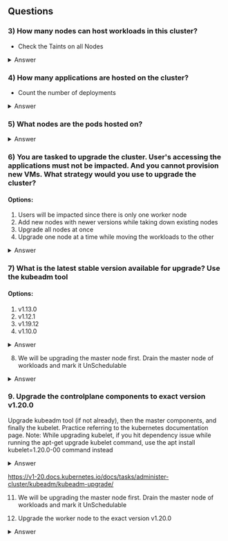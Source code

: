 ## Questions


### 3) How many nodes can host workloads in this cluster?
- Check the Taints on all Nodes

<details>
  <summary markdown="span">Answer</summary>

    root@controlplane:~# k describe nodes -A | grep Taints
    Taints:             <none>
    Taints:             <none>

    --> 2 Nodes
</details>


### 4) How many applications are hosted on the cluster?
- Count the number of deployments
<details>
  <summary markdown="span">Answer</summary>

    root@controlplane:~# k get deploy -A
    NAMESPACE     NAME      READY   UP-TO-DATE   AVAILABLE   AGE
    default       blue      5/5     5            5           17m
    kube-system   coredns   2/2     2            2           42m

    --> 1 (coredns doesn't count)
</details>

### 5) What nodes are the pods hosted on?
<details>
  <summary markdown="span">Answer</summary>

    root@controlplane:~# k describe po -l app=blue | grep Node:
    Node:         controlplane/10.27.212.3
    Node:         node01/10.27.212.6
    Node:         controlplane/10.27.212.3
    Node:         node01/10.27.212.6
    Node:         node01/10.27.212.6

    root@controlplane:~# k get pods -o custom-columns=POD:.metadata.name,NODE:.spec.nodeName
    POD                     NODE
    blue-746c87566d-62s9b   controlplane
    blue-746c87566d-f2hml   node01
    blue-746c87566d-fpbsm   controlplane
    blue-746c87566d-m2wbl   node01
    blue-746c87566d-tjsrd   node01
    simple-webapp-1         node01

    --> node01, controlplane
</details>


### 6) You are tasked to upgrade the cluster. User's accessing the applications must not be impacted. And you cannot provision new VMs. What strategy would you use to upgrade the cluster?

#### Options:
1) Users will be impacted since there is only one worker node
2) Add new nodes with newer versions while taking down existing nodes
3) Upgrade all nodes at once
4) Upgrade one node at a time while moving the workloads to the other


<details>
  <summary markdown="span">Answer</summary>

    --> 4 
</details>

### 7) What is the latest stable version available for upgrade? Use the kubeadm tool

#### Options:
1) v1.13.0
2) v1.12.1
3) v1.19.12
4) v1.10.0

<details>
  <summary markdown="span">Answer</summary>

    root@controlplane:~# kubeadm upgrade plan
    [upgrade/config] Making sure the configuration is correct:
    [upgrade/config] Reading configuration from the cluster...
    [upgrade/config] FYI: You can look at this config file with 'kubectl -n kube-system get cm kubeadm-config -oyaml'
    [preflight] Running pre-flight checks.
    [upgrade] Running cluster health checks
    [upgrade] Fetching available versions to upgrade to
    [upgrade/versions] Cluster version: v1.19.0
    [upgrade/versions] kubeadm version: v1.19.0
    I0711 20:15:43.875618   35378 version.go:252] remote version is much newer: v1.21.2; falling back to: stable-1.19
    [upgrade/versions] Latest stable version: v1.19.12
    [upgrade/versions] Latest stable version: v1.19.12
    [upgrade/versions] Latest version in the v1.19 series: v1.19.12
    [upgrade/versions] Latest version in the v1.19 series: v1.19.12

    Components that must be upgraded manually after you have upgraded the control plane with 'kubeadm upgrade apply':
    COMPONENT   CURRENT       AVAILABLE
    kubelet     2 x v1.19.0   v1.19.12
    
    Upgrade to the latest version in the v1.19 series:
    
    COMPONENT                 CURRENT   AVAILABLE
    kube-apiserver            v1.19.0   v1.19.12
    kube-controller-manager   v1.19.0   v1.19.12
    kube-scheduler            v1.19.0   v1.19.12
    kube-proxy                v1.19.0   v1.19.12
    CoreDNS                   1.7.0     1.7.0
    etcd                      3.4.9-1   3.4.9-1
    
    You can now apply the upgrade by executing the following command:
    
            kubeadm upgrade apply v1.19.12
    
    Note: Before you can perform this upgrade, you have to update kubeadm to v1.19.12.
    
    _____________________________________________________________________
    
    
    The table below shows the current state of component configs as understood by this version of kubeadm.
    Configs that have a "yes" mark in the "MANUAL UPGRADE REQUIRED" column require manual config upgrade or
    resetting to kubeadm defaults before a successful upgrade can be performed. The version to manually
    upgrade to is denoted in the "PREFERRED VERSION" column.
    
    API GROUP                 CURRENT VERSION   PREFERRED VERSION   MANUAL UPGRADE REQUIRED
    kubeproxy.config.k8s.io   v1alpha1          v1alpha1            no
    kubelet.config.k8s.io     v1beta1           v1beta1             no
    _____________________________________________________________________
    
    
    -->  3) v1.19.12
</details>



8) We will be upgrading the master node first. Drain the master node of workloads and mark it UnSchedulable


<details>
  <summary markdown="span">Answer</summary>
        
    ### 1) CHECK SCHEDULABILITY
    root@controlplane:~# k describe node/controlplane | grep -i Unschedulable:
    Unschedulable:      false

    ### 2) NOTE | EVEN SYSTEM DAEMONSETS AFFECT IT
    root@controlplane:~# k drain node/controlplane
    node/controlplane cordoned
    error: unable to drain node "controlplane", aborting command...
    
    There are pending nodes to be drained:
    controlplane
    error: cannot delete DaemonSet-managed Pods (use --ignore-daemonsets to ignore): kube-system/kube-flannel-ds-8rflm, kube-system/kube-proxy-tpcrr
        
    ### 3) DRAIN NODE
    root@controlplane:~# k drain node/controlplane --ignore-daemonsets
    node/controlplane cordoned
    WARNING: ignoring DaemonSet-managed Pods: kube-system/kube-flannel-ds-8rflm, kube-system/kube-proxy-tpcrr
    evicting pod default/blue-746c87566d-fpbsm
    evicting pod default/blue-746c87566d-62s9b
    evicting pod kube-system/coredns-f9fd979d6-tpp7d
    evicting pod kube-system/coredns-f9fd979d6-zc9fq
    pod/blue-746c87566d-62s9b evicted
    pod/blue-746c87566d-fpbsm evicted
    pod/coredns-f9fd979d6-tpp7d evicted
    pod/coredns-f9fd979d6-zc9fq evicted
    node/controlplane evicted

    ### 4) CHECK SCHEDULABILITY
    root@controlplane:~# k describe node/controlplane | grep -i Unschedulable:
    Taints:             node.kubernetes.io/unschedulable:NoSchedule
    Unschedulable:      true

    
</details>


### 9. Upgrade the controlplane components to exact version v1.20.0
Upgrade kubeadm tool (if not already), then the master components, and finally the kubelet. Practice referring to the kubernetes documentation page. Note: While upgrading kubelet, if you hit dependency issue while running the apt-get upgrade kubelet command, use the apt install kubelet=1.20.0-00 command instead

<details>
  <summary markdown="span">Answer</summary>
    
    ### NOTE: kubeadm CANNOT be << controlplane target versions
    root@controlplane:~# kubeadm upgrade apply v1.19.12
    [upgrade/config] Making sure the configuration is correct:
    [upgrade/config] Reading configuration from the cluster...
    [upgrade/config] FYI: You can look at this config file with 'kubectl -n kube-system get cm kubeadm-config -oyaml'
    [preflight] Running pre-flight checks.
    [upgrade] Running cluster health checks
    [upgrade/version] You have chosen to change the cluster version to "v1.19.12"
    [upgrade/versions] Cluster version: v1.19.0
    [upgrade/versions] kubeadm version: v1.19.0
    [upgrade/version] FATAL: the --version argument is invalid due to these errors:

        - Specified version to upgrade to "v1.19.12" is higher than the kubeadm version "v1.19.0". Upgrade kubeadm first using the tool you used to install kubeadm

    ### 0) UPDATE | PACKAGE LIST
    root@controlplane:~# apt update    
    Get:2 http://security.ubuntu.com/ubuntu bionic-security InRelease [88.7 kB]                                                 
    Get:3 https://download.docker.com/linux/ubuntu bionic InRelease [64.4 kB]                                                   
    Get:4 http://archive.ubuntu.com/ubuntu bionic InRelease [242 kB]
    ... 

    ### 1) CHECK LATEST | KUBEADM
    root@controlplane:~# apt list kubeadm -a
    root@controlplane:~# apt list -a kubeadm
    Listing... Done
    kubeadm/kubernetes-xenial 1.21.2-00 amd64 [upgradable from: 1.19.0-00]
    kubeadm/kubernetes-xenial 1.21.1-00 amd64
    kubeadm/kubernetes-xenial 1.21.0-00 amd64
    kubeadm/kubernetes-xenial 1.20.8-00 amd64
    kubeadm/kubernetes-xenial 1.20.7-00 amd64
    kubeadm/kubernetes-xenial 1.20.6-00 amd64
    ....

    ### 2) INSTALL LATEST | KUBEADM
    root@controlplane:~# apt-get install -y --allow-change-held-packages kubeadm=1.20.8-00
    Reading package lists... Done
    Building dependency tree       
    Reading state information... Done
    The following held packages will be changed:
    kubeadm
    The following packages will be upgraded:
    kubeadm
    1 upgraded, 0 newly installed, 0 to remove and 64 not upgraded.
    Need to get 7706 kB of archives.
    After this operation, 111 kB of additional disk space will be used.
    Get:1 https://packages.cloud.google.com/apt kubernetes-xenial/main amd64 kubeadm amd64 1.20.8-00 [7706 kB]
    Fetched 7706 kB in 1s (5509 kB/s)  
    debconf: delaying package configuration, since apt-utils is not installed
    (Reading database ... 15143 files and directories currently installed.)
    Preparing to unpack .../kubeadm_1.20.8-00_amd64.deb ...
    Unpacking kubeadm (1.20.8-00) over (1.19.0-00) ...
    Setting up kubeadm (1.20.8-00) ...

    ### 3) DRAIN | MASTER
    controlplane:~# k drain controlplane --ignore-daemonsets
    node/controlplane already cordoned
    WARNING: ignoring DaemonSet-managed Pods: kube-system/kube-flannel-ds-l9cxq, kube-system/kube-proxy-2fz99
    evicting pod default/blue-746c87566d-nlc7m
    evicting pod kube-system/coredns-f9fd979d6-mffhn
    evicting pod default/blue-746c87566d-lk6h9
    evicting pod kube-system/coredns-f9fd979d6-rfr7x
    pod/blue-746c87566d-nlc7m evicted
    pod/blue-746c87566d-lk6h9 evicted
    pod/coredns-f9fd979d6-rfr7x evicted
    pod/coredns-f9fd979d6-mffhn evicted
    node/controlplane evicted

    ### 4) UPGRADE PLAN | KUBEADM
    kubeadm upgrade plan
    ...

    ### 5) UPGRADE APPLY | KUBEADM
    root@controlplane:~# kubeadm upgrade apply v1.20.8
    [upgrade/config] Making sure the configuration is correct:
    [upgrade/config] Reading configuration from the cluster...
    [upgrade/config] FYI: You can look at this config file with 'kubectl -n kube-system get cm kubeadm-config -o yaml'
    [preflight] Running pre-flight checks.
    [upgrade] Running cluster health checks
    [upgrade/version] You have chosen to change the cluster version to "v1.20.8"
    [upgrade/versions] Cluster version: v1.19.12
    [upgrade/versions] kubeadm version: v1.20.8
    [upgrade/confirm] Are you sure you want to proceed with the upgrade? [y/N]: y
    [upgrade/prepull] Pulling images required for setting up a Kubernetes cluster
    [upgrade/prepull] This might take a minute or two, depending on the speed of your internet connection
    [upgrade/prepull] You can also perform this action in beforehand using 'kubeadm config images pull'
    [upgrade/apply] Upgrading your Static Pod-hosted control plane to version "v1.20.8"...
    Static pod: kube-apiserver-controlplane hash: 6bd8029271f160a3fd0b36f610a467b3
    Static pod: kube-controller-manager-controlplane hash: a72e9b624088d0ef465fbe17425c27f5
    Static pod: kube-scheduler-controlplane hash: 85134a6c973cfd9426443269d0340d98
    [upgrade/etcd] Upgrading to TLS for etcd
    Static pod: etcd-controlplane hash: f8e828ac86a2c125ee97b3f1caefc38f
    [upgrade/staticpods] Preparing for "etcd" upgrade
    [upgrade/staticpods] Renewing etcd-server certificate
    [upgrade/staticpods] Renewing etcd-peer certificate
    [upgrade/staticpods] Renewing etcd-healthcheck-client certificate
    [upgrade/staticpods] Moved new manifest to "/etc/kubernetes/manifests/etcd.yaml" and backed up old manifest to "/etc/kubernetes/tmp/kubeadm-backup-manifests-2021-07-12-21-40-37/etcd.yaml"
    [upgrade/staticpods] Waiting for the kubelet to restart the component
    [upgrade/staticpods] This might take a minute or longer depending on the component/version gap (timeout 5m0s)
    Static pod: etcd-controlplane hash: f8e828ac86a2c125ee97b3f1caefc38f
    Static pod: etcd-controlplane hash: 73121b7256f3170e88ab01127e4c35bb
    [apiclient] Found 1 Pods for label selector component=etcd
    [upgrade/staticpods] Component "etcd" upgraded successfully!
    [upgrade/etcd] Waiting for etcd to become available
    [upgrade/staticpods] Writing new Static Pod manifests to "/etc/kubernetes/tmp/kubeadm-upgraded-manifests412723165"
    [upgrade/staticpods] Preparing for "kube-apiserver" upgrade
    [upgrade/staticpods] Renewing apiserver certificate
    [upgrade/staticpods] Renewing apiserver-kubelet-client certificate
    [upgrade/staticpods] Renewing front-proxy-client certificate
    [upgrade/staticpods] Renewing apiserver-etcd-client certificate
    [upgrade/staticpods] Moved new manifest to "/etc/kubernetes/manifests/kube-apiserver.yaml" and backed up old manifest to "/etc/kubernetes/tmp/kubeadm-backup-manifests-2021-07-12-21-40-37/kube-apiserver.yaml"
    [upgrade/staticpods] Waiting for the kubelet to restart the component
    [upgrade/staticpods] This might take a minute or longer depending on the component/version gap (timeout 5m0s)
    Static pod: kube-apiserver-controlplane hash: 6bd8029271f160a3fd0b36f610a467b3
    Static pod: kube-apiserver-controlplane hash: 6bd8029271f160a3fd0b36f610a467b3
    Static pod: kube-apiserver-controlplane hash: 6bd8029271f160a3fd0b36f610a467b3
    Static pod: kube-apiserver-controlplane hash: 6bd8029271f160a3fd0b36f610a467b3
    Static pod: kube-apiserver-controlplane hash: 6bd8029271f160a3fd0b36f610a467b3
    Static pod: kube-apiserver-controlplane hash: 6bd8029271f160a3fd0b36f610a467b3
    Static pod: kube-apiserver-controlplane hash: 6bd8029271f160a3fd0b36f610a467b3
    Static pod: kube-apiserver-controlplane hash: 6bd8029271f160a3fd0b36f610a467b3
    Static pod: kube-apiserver-controlplane hash: 6bd8029271f160a3fd0b36f610a467b3
    Static pod: kube-apiserver-controlplane hash: 6bd8029271f160a3fd0b36f610a467b3
    Static pod: kube-apiserver-controlplane hash: 6bd8029271f160a3fd0b36f610a467b3
    Static pod: kube-apiserver-controlplane hash: 6bd8029271f160a3fd0b36f610a467b3
    Static pod: kube-apiserver-controlplane hash: 6bd8029271f160a3fd0b36f610a467b3
    Static pod: kube-apiserver-controlplane hash: 6bd8029271f160a3fd0b36f610a467b3
    Static pod: kube-apiserver-controlplane hash: 6bd8029271f160a3fd0b36f610a467b3
    Static pod: kube-apiserver-controlplane hash: 6bd8029271f160a3fd0b36f610a467b3
    Static pod: kube-apiserver-controlplane hash: 6bd8029271f160a3fd0b36f610a467b3
    Static pod: kube-apiserver-controlplane hash: 6bd8029271f160a3fd0b36f610a467b3
    Static pod: kube-apiserver-controlplane hash: 6bd8029271f160a3fd0b36f610a467b3
    Static pod: kube-apiserver-controlplane hash: 6bd8029271f160a3fd0b36f610a467b3
    Static pod: kube-apiserver-controlplane hash: 6bd8029271f160a3fd0b36f610a467b3
    Static pod: kube-apiserver-controlplane hash: 6bd8029271f160a3fd0b36f610a467b3
    Static pod: kube-apiserver-controlplane hash: 6bd8029271f160a3fd0b36f610a467b3
    Static pod: kube-apiserver-controlplane hash: 6bd8029271f160a3fd0b36f610a467b3
    Static pod: kube-apiserver-controlplane hash: 6bd8029271f160a3fd0b36f610a467b3
    Static pod: kube-apiserver-controlplane hash: 6bd8029271f160a3fd0b36f610a467b3
    Static pod: kube-apiserver-controlplane hash: 6bd8029271f160a3fd0b36f610a467b3
    Static pod: kube-apiserver-controlplane hash: 6bd8029271f160a3fd0b36f610a467b3
    Static pod: kube-apiserver-controlplane hash: 6bd8029271f160a3fd0b36f610a467b3
    Static pod: kube-apiserver-controlplane hash: 6bd8029271f160a3fd0b36f610a467b3
    Static pod: kube-apiserver-controlplane hash: 6bd8029271f160a3fd0b36f610a467b3
    Static pod: kube-apiserver-controlplane hash: 6bd8029271f160a3fd0b36f610a467b3
    Static pod: kube-apiserver-controlplane hash: 6bd8029271f160a3fd0b36f610a467b3
    Static pod: kube-apiserver-controlplane hash: 6bd8029271f160a3fd0b36f610a467b3
    Static pod: kube-apiserver-controlplane hash: 6bd8029271f160a3fd0b36f610a467b3
    Static pod: kube-apiserver-controlplane hash: 6bd8029271f160a3fd0b36f610a467b3
    Static pod: kube-apiserver-controlplane hash: 6bd8029271f160a3fd0b36f610a467b3
    Static pod: kube-apiserver-controlplane hash: 6bd8029271f160a3fd0b36f610a467b3
    Static pod: kube-apiserver-controlplane hash: 6bd8029271f160a3fd0b36f610a467b3
    Static pod: kube-apiserver-controlplane hash: 6bd8029271f160a3fd0b36f610a467b3
    Static pod: kube-apiserver-controlplane hash: 6bd8029271f160a3fd0b36f610a467b3
    Static pod: kube-apiserver-controlplane hash: 6bd8029271f160a3fd0b36f610a467b3
    Static pod: kube-apiserver-controlplane hash: 6bd8029271f160a3fd0b36f610a467b3
    Static pod: kube-apiserver-controlplane hash: 6bd8029271f160a3fd0b36f610a467b3
    Static pod: kube-apiserver-controlplane hash: 6bd8029271f160a3fd0b36f610a467b3
    Static pod: kube-apiserver-controlplane hash: 6bd8029271f160a3fd0b36f610a467b3
    Static pod: kube-apiserver-controlplane hash: 6bd8029271f160a3fd0b36f610a467b3
    Static pod: kube-apiserver-controlplane hash: 6bd8029271f160a3fd0b36f610a467b3
    Static pod: kube-apiserver-controlplane hash: 6bd8029271f160a3fd0b36f610a467b3
    Static pod: kube-apiserver-controlplane hash: 6bd8029271f160a3fd0b36f610a467b3
    Static pod: kube-apiserver-controlplane hash: 6bd8029271f160a3fd0b36f610a467b3
    Static pod: kube-apiserver-controlplane hash: 6bd8029271f160a3fd0b36f610a467b3
    Static pod: kube-apiserver-controlplane hash: 6bd8029271f160a3fd0b36f610a467b3
    Static pod: kube-apiserver-controlplane hash: 6bd8029271f160a3fd0b36f610a467b3
    Static pod: kube-apiserver-controlplane hash: 6bd8029271f160a3fd0b36f610a467b3
    Static pod: kube-apiserver-controlplane hash: 6bd8029271f160a3fd0b36f610a467b3
    Static pod: kube-apiserver-controlplane hash: 6bd8029271f160a3fd0b36f610a467b3
    Static pod: kube-apiserver-controlplane hash: 6bd8029271f160a3fd0b36f610a467b3
    Static pod: kube-apiserver-controlplane hash: 6bd8029271f160a3fd0b36f610a467b3
    Static pod: kube-apiserver-controlplane hash: 6bd8029271f160a3fd0b36f610a467b3
    Static pod: kube-apiserver-controlplane hash: 6bd8029271f160a3fd0b36f610a467b3
    Static pod: kube-apiserver-controlplane hash: 6bd8029271f160a3fd0b36f610a467b3
    Static pod: kube-apiserver-controlplane hash: 6bd8029271f160a3fd0b36f610a467b3
    Static pod: kube-apiserver-controlplane hash: 6bd8029271f160a3fd0b36f610a467b3
    Static pod: kube-apiserver-controlplane hash: 6bd8029271f160a3fd0b36f610a467b3
    Static pod: kube-apiserver-controlplane hash: 6bd8029271f160a3fd0b36f610a467b3
    Static pod: kube-apiserver-controlplane hash: 6bd8029271f160a3fd0b36f610a467b3
    Static pod: kube-apiserver-controlplane hash: 6bd8029271f160a3fd0b36f610a467b3
    Static pod: kube-apiserver-controlplane hash: 6bd8029271f160a3fd0b36f610a467b3
    Static pod: kube-apiserver-controlplane hash: 6bd8029271f160a3fd0b36f610a467b3
    Static pod: kube-apiserver-controlplane hash: 6bd8029271f160a3fd0b36f610a467b3
    Static pod: kube-apiserver-controlplane hash: f16ab47f172030b3b29152734d98ebcc
    [apiclient] Found 1 Pods for label selector component=kube-apiserver
    [upgrade/staticpods] Component "kube-apiserver" upgraded successfully!
    [upgrade/staticpods] Preparing for "kube-controller-manager" upgrade
    [upgrade/staticpods] Renewing controller-manager.conf certificate
    [upgrade/staticpods] Moved new manifest to "/etc/kubernetes/manifests/kube-controller-manager.yaml" and backed up old manifest to "/etc/kubernetes/tmp/kubeadm-backup-manifests-2021-07-12-21-40-37/kube-controller-manager.yaml"
    [upgrade/staticpods] Waiting for the kubelet to restart the component
    [upgrade/staticpods] This might take a minute or longer depending on the component/version gap (timeout 5m0s)
    Static pod: kube-controller-manager-controlplane hash: a72e9b624088d0ef465fbe17425c27f5
    Static pod: kube-controller-manager-controlplane hash: 1a53e9d61532fdd8379be949ec7e4b05
    [apiclient] Found 1 Pods for label selector component=kube-controller-manager
    [upgrade/staticpods] Component "kube-controller-manager" upgraded successfully!
    [upgrade/staticpods] Preparing for "kube-scheduler" upgrade
    [upgrade/staticpods] Renewing scheduler.conf certificate
    [upgrade/staticpods] Moved new manifest to "/etc/kubernetes/manifests/kube-scheduler.yaml" and backed up old manifest to "/etc/kubernetes/tmp/kubeadm-backup-manifests-2021-07-12-21-40-37/kube-scheduler.yaml"
    [upgrade/staticpods] Waiting for the kubelet to restart the component
    [upgrade/staticpods] This might take a minute or longer depending on the component/version gap (timeout 5m0s)
    Static pod: kube-scheduler-controlplane hash: 85134a6c973cfd9426443269d0340d98
    Static pod: kube-scheduler-controlplane hash: f3a9fe44705c3a07d53a737c4ab8f16b
    [apiclient] Found 1 Pods for label selector component=kube-scheduler
    [upgrade/staticpods] Component "kube-scheduler" upgraded successfully!
    [upgrade/postupgrade] Applying label node-role.kubernetes.io/control-plane='' to Nodes with label node-role.kubernetes.io/master='' (deprecated)
    [upload-config] Storing the configuration used in ConfigMap "kubeadm-config" in the "kube-system" Namespace
    [kubelet] Creating a ConfigMap "kubelet-config-1.20" in namespace kube-system with the configuration for the kubelets in the cluster
    [kubelet-start] Writing kubelet configuration to file "/var/lib/kubelet/config.yaml"
    [bootstrap-token] configured RBAC rules to allow Node Bootstrap tokens to get nodes
    [bootstrap-token] configured RBAC rules to allow Node Bootstrap tokens to post CSRs in order for nodes to get long term certificate credentials
    [bootstrap-token] configured RBAC rules to allow the csrapprover controller automatically approve CSRs from a Node Bootstrap Token
    [bootstrap-token] configured RBAC rules to allow certificate rotation for all node client certificates in the cluster
    [addons] Applied essential addon: CoreDNS
    [addons] Applied essential addon: kube-proxy
    
    [upgrade/successful] SUCCESS! Your cluster was upgraded to "v1.20.8". Enjoy!
    
    [upgrade/kubelet] Now that your control plane is upgraded, please proceed with upgrading your kubelets if you haven't already done so.
                        
    ### 5) APT-GET INSTALL | KUBELET
    root@controlplane:~# apt-get install -y --allow-change-held-packages kubelet=1.20.0-00
    Reading package lists... Done
    Building dependency tree       
    Reading state information... Done

    ### 6) RESTART | KUBELET
    systemctl restart kubelet


    ### 
</details>

https://v1-20.docs.kubernetes.io/docs/tasks/administer-cluster/kubeadm/kubeadm-upgrade/



11) We will be upgrading the master node first. Drain the master node of workloads and mark it UnSchedulable
    
12) Upgrade the worker node to the exact version v1.20.0

<details>
  <summary markdown="span">Answer</summary>

    ### 1) DRAIN | WORKERR 
    k drain node01 --force --ignore-daemonsets

    ### 2) SSH | WORKER
    ssh node01

    ### 3) UPDATE | PACKAGES
    apt update

    ### 4) UPGRADE | KUBEADM
    apt install kubeadm=1.20.0-00

    ### 5) UPGRADE | WORKER NODE
    kubeadm upgrade node

    ### 6) UPDATE | KUBELET
    apt install kubelet=1.20.0-00 

    ### 7) RESTART | KUBELET
    systemctl restart kubelet

</details>
